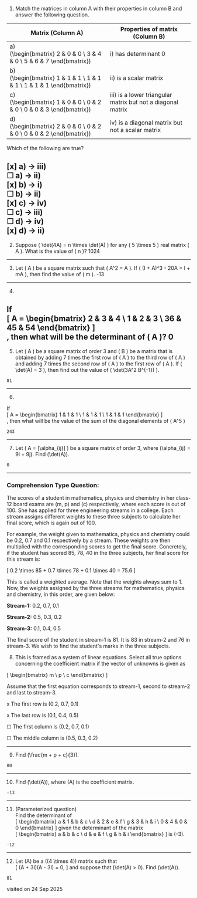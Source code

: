 1) Match the matrices in column A with their properties in column B and answer the following question.  

| Matrix (Column A) | Properties of matrix (Column B) |
|-------------------|--------------------------------|
| a) <br> \(\begin{bmatrix} 2 & 0 & 0 \\ 3 & 4 & 0 \\ 5 & 6 & 7 \end{bmatrix}\) | i) has determinant 0 |
| b) <br> \(\begin{bmatrix} 1 & 1 & 1 \\ 1 & 1 & 1 \\ 1 & 1 & 1 \end{bmatrix}\) | ii) is a scalar matrix |
| c) <br> \(\begin{bmatrix} 1 & 0 & 0 \\ 0 & 2 & 0 \\ 0 & 0 & 3 \end{bmatrix}\) | iii) is a lower triangular matrix but not a diagonal matrix |
| d) <br> \(\begin{bmatrix} 2 & 0 & 0 \\ 0 & 2 & 0 \\ 0 & 0 & 2 \end{bmatrix}\) | iv) is a diagonal matrix but not a scalar matrix |

Which of the following are true?

[x]  a) → iii)  
☐ a) → ii)  
[x] b) → i)  
☐ b) → ii)  
[x] c) → iv)  
☐ c) → iii)  
☐ d) → iv)  
[x] d) → ii)
---

2) Suppose \( \det(4A) = n \times \det(A) \) for any \( 5 \times 5 \) real matrix \( A \). What is the value of \( n \)?
1024
---


3) Let \( A \) be a square matrix such that \( A^2 = A \). If \( (I + A)^3 - 20A = I + mA \), then find the value of \( m \).
-13
---


4)  
If  
\[
A = \begin{bmatrix}
2 & 3 & 4 \\
1 & 2 & 3 \\
36 & 45 & 54
\end{bmatrix}
\]  
, then what will be the determinant of \( A \)?
0
---


5) Let \( A \) be a square matrix of order 3 and \( B \) be a matrix that is obtained by adding 7 times the first row of \( A \) to the third row of \( A \) and adding 7 times the second row of \( A \) to the first row of \( A \). If \( \det(A) = 3 \), then find out the value of \( \det(3A^2 B^{-1}) \).
```
81
```
---


6)  
If  
\[
A = \begin{bmatrix}
1 & 1 & 1 \\
1 & 1 & 1 \\
1 & 1 & 1
\end{bmatrix}
\]  
, then what will be the value of the sum of the diagonal elements of \( A^5 \)

```
243
```

---

7) Let \( A = [\alpha_{ij}] \) be a square matrix of order 3, where \(\alpha_{ij} = 9i + 9j\). Find \(\det(A)\).
```
0
```

---

### Comprehension Type Question:

The scores of a student in mathematics, physics and chemistry in her class-12 board exams are \(m, p\) and \(c\) respectively, where each score is out of 100. She has applied for three engineering streams in a college. Each stream assigns different weights to these three subjects to calculate her final score, which is again out of 100.

For example, the weight given to mathematics, physics and chemistry could be 0.2, 0.7 and 0.1 respectively by a stream. These weights are then multiplied with the corresponding scores to get the final score. Concretely, if the student has scored 85, 78, 40 in the three subjects, her final score for this stream is:

\[
0.2 \times 85 + 0.7 \times 78 + 0.1 \times 40 = 75.6
\]

This is called a weighted average. Note that the weights always sum to 1. Now, the weights assigned by the three streams for mathematics, physics and chemistry, in this order, are given below:

**Stream-1:** 0.2, 0.7, 0.1

**Stream-2:** 0.5, 0.3, 0.2

**Stream-3:** 0.1, 0.4, 0.5

The final score of the student in stream-1 is 81. It is 83 in stream-2 and 76 in stream-3. We wish to find the student's marks in the three subjects.


8) This is framed as a system of linear equations. Select all true options concerning the coefficient matrix if the vector of unknowns is given as

\[
\begin{bmatrix}
m \\
p \\
c
\end{bmatrix}
\]

Assume that the first equation corresponds to stream-1, second to stream-2 and last to stream-3.

x The first row is \(0.2, 0.7, 0.1\)

x The last row is \(0.1, 0.4, 0.5\)

☐ The first column is \(0.2, 0.7, 0.1\)

☐ The middle column is \(0.5, 0.3, 0.2\)

---

9) Find \(\frac{m + p + c}{3}\).
```
80
```
---

10) Find \(\det(A)\), where \(A\) is the coefficient matrix.
```
-13
```

---

11) (Parameterized question)  
Find the determinant of  
\[
\begin{bmatrix}
a & 1 & b & c \\
d & 2 & e & f \\
g & 3 & h & i \\
0 & 4 & 0 & 0
\end{bmatrix}
\]
given the determinant of the matrix  
\[
\begin{bmatrix}
a & b & c \\
d & e & f \\
g & h & i
\end{bmatrix}
\]
is \(-3\).

```
-12
```

---

12) Let \(A\) be a \((4 \times 4)\) matrix such that  
\[
(A + 3I)(A - 3I) = 0,
\]
and suppose that \(\det(A) > 0\). Find \(\det(A)\).
```
81
```



visited on 24 Sep 2025
